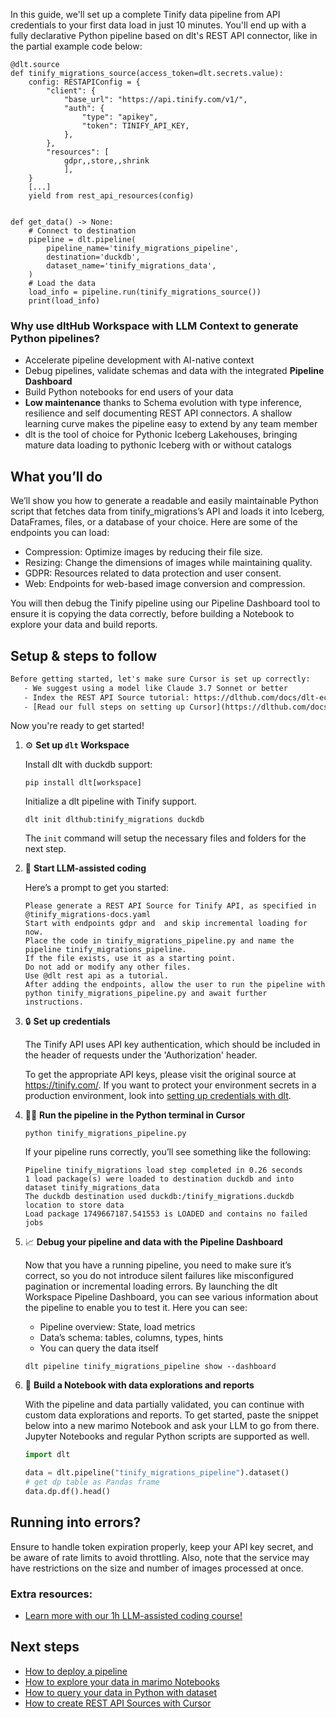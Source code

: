In this guide, we'll set up a complete Tinify data pipeline from API credentials to your first data load in just 10 minutes. You'll end up with a fully declarative Python pipeline based on dlt's REST API connector, like in the partial example code below:

```python-outcome
@dlt.source
def tinify_migrations_source(access_token=dlt.secrets.value):
    config: RESTAPIConfig = {
        "client": {
            "base_url": "https://api.tinify.com/v1/",
            "auth": {
                "type": "apikey",
                "token": TINIFY_API_KEY,
            },
        },
        "resources": [
            gdpr,,store,,shrink
            ],
    }
    [...]
    yield from rest_api_resources(config)


def get_data() -> None:
    # Connect to destination
    pipeline = dlt.pipeline(
        pipeline_name='tinify_migrations_pipeline',
        destination='duckdb',
        dataset_name='tinify_migrations_data', 
    )
    # Load the data
    load_info = pipeline.run(tinify_migrations_source())
    print(load_info) 
```

### Why use dltHub Workspace with LLM Context to generate Python pipelines?

- Accelerate pipeline development with AI-native context
- Debug pipelines, validate schemas and data with the integrated **Pipeline Dashboard**
- Build Python notebooks for end users of your data
- **Low maintenance** thanks to Schema evolution with type inference, resilience and self documenting REST API connectors. A shallow learning curve makes the pipeline easy to extend by any team member
- dlt is the tool of choice for Pythonic Iceberg Lakehouses, bringing mature data loading to pythonic Iceberg with or without catalogs

## What you’ll do

We’ll show you how to generate a readable and easily maintainable Python script that fetches data from tinify_migrations’s API and loads it into Iceberg, DataFrames, files, or a database of your choice. Here are some of the endpoints you can load:

- Compression: Optimize images by reducing their file size.
- Resizing: Change the dimensions of images while maintaining quality.
- GDPR: Resources related to data protection and user consent.
- Web: Endpoints for web-based image conversion and compression.

You will then debug the Tinify pipeline using our Pipeline Dashboard tool to ensure it is copying the data correctly, before building a Notebook to explore your data and build reports.

## Setup & steps to follow

```default
Before getting started, let's make sure Cursor is set up correctly:
   - We suggest using a model like Claude 3.7 Sonnet or better
   - Index the REST API Source tutorial: https://dlthub.com/docs/dlt-ecosystem/verified-sources/rest_api/ and add it to context as **@dlt rest api**
   - [Read our full steps on setting up Cursor](https://dlthub.com/docs/dlt-ecosystem/llm-tooling/cursor-restapi#23-configuring-cursor-with-documentation)
```

Now you're ready to get started!

1. ⚙️ **Set up `dlt` Workspace**
    
    Install dlt with duckdb support:
    ```shell
    pip install dlt[workspace]
    ```

    Initialize a dlt pipeline with Tinify support.
    ```shell
    dlt init dlthub:tinify_migrations duckdb
    ```

    The `init` command will setup the necessary files and folders for the next step.
    
2. 🤠 **Start LLM-assisted coding**
    
    Here’s a prompt to get you started:
    
    ```prompt
    Please generate a REST API Source for Tinify API, as specified in @tinify_migrations-docs.yaml 
    Start with endpoints gdpr and  and skip incremental loading for now. 
    Place the code in tinify_migrations_pipeline.py and name the pipeline tinify_migrations_pipeline. 
    If the file exists, use it as a starting point. 
    Do not add or modify any other files. 
    Use @dlt rest api as a tutorial. 
    After adding the endpoints, allow the user to run the pipeline with python tinify_migrations_pipeline.py and await further instructions.
    ```

    
3. 🔒 **Set up credentials** 
    
    The Tinify API uses API key authentication, which should be included in the header of requests under the 'Authorization' header.
    
    To get the appropriate API keys, please visit the original source at https://tinify.com/.
    If you want to protect your environment secrets in a production environment, look into [setting up credentials with dlt](https://dlthub.com/docs/walkthroughs/add_credentials).
    
4. 🏃‍♀️ **Run the pipeline in the Python terminal in Cursor**
    
    ```shell
    python tinify_migrations_pipeline.py
    ```
    
    If your pipeline runs correctly, you’ll see something like the following:
    
    ```shell
    Pipeline tinify_migrations load step completed in 0.26 seconds
    1 load package(s) were loaded to destination duckdb and into dataset tinify_migrations_data
    The duckdb destination used duckdb:/tinify_migrations.duckdb location to store data
    Load package 1749667187.541553 is LOADED and contains no failed jobs
    ```
    
5. 📈 **Debug your pipeline and data with the Pipeline Dashboard**

    Now that you have a running pipeline, you need to make sure it’s correct, so you do not introduce silent failures like misconfigured pagination or incremental loading errors. By launching the dlt Workspace Pipeline Dashboard, you can see various information about the pipeline to enable you to test it. Here you can see:
    - Pipeline overview: State, load metrics
    - Data’s schema: tables, columns, types, hints
    - You can query the data itself
    
    ```shell
    dlt pipeline tinify_migrations_pipeline show --dashboard
    ```
    
6. 🐍 **Build a Notebook with data explorations and reports**

    With the pipeline and data partially validated, you can continue with custom data explorations and reports. To get started, paste the snippet below into a new marimo Notebook and ask your LLM to go from there. Jupyter Notebooks and regular Python scripts are supported as well.

    
    ```python
    import dlt

   data = dlt.pipeline("tinify_migrations_pipeline").dataset()
   # get dp table as Pandas frame
   data.dp.df().head()
    ```

## Running into errors?

Ensure to handle token expiration properly, keep your API key secret, and be aware of rate limits to avoid throttling. Also, note that the service may have restrictions on the size and number of images processed at once.

### Extra resources:

- [Learn more with our 1h LLM-assisted coding course!](https://www.youtube.com/watch?v=GGid70rnJuM)

## Next steps

- [How to deploy a pipeline](https://dlthub.com/docs/walkthroughs/deploy-a-pipeline)
- [How to explore your data in marimo Notebooks](https://dlthub.com/docs/general-usage/dataset-access/marimo)
- [How to query your data in Python with dataset](https://dlthub.com/docs/general-usage/dataset-access/dataset)
- [How to create REST API Sources with Cursor](https://dlthub.com/docs/dlt-ecosystem/llm-tooling/cursor-restapi)